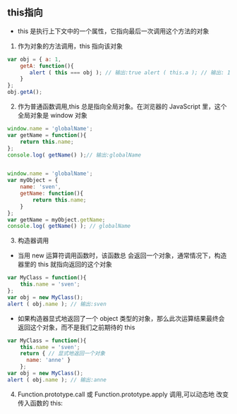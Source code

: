 ## this指向
- this 是执行上下文中的一个属性，它指向最后一次调用这个方法的对象 
1. 作为对象的方法调用，this 指向该对象
```js
var obj = { a: 1,
    getA: function(){
       alert ( this === obj ); // 输出:true alert ( this.a ); // 输出: 1
    } 
};
obj.getA();
```

2. 作为普通函数调用,this 总是指向全局对象。在浏览器的 JavaScript 里，这个全局对象是 window 对象
```js
window.name = 'globalName';
var getName = function(){ 
    return this.name;
};
console.log( getName() );// 输出:globalName


window.name = 'globalName';
var myObject = { 
    name: 'sven',
    getName: function(){ 
        return this.name;
    } 
};
var getName = myObject.getName; 
console.log( getName() ); // globalName
```

3. 构造器调用
- 当用 new 运算符调用函数时，该函数总 会返回一个对象，通常情况下，构造器里的 this 就指向返回的这个对象
```js
var MyClass = function(){ 
    this.name = 'sven';
};
var obj = new MyClass();
alert ( obj.name ); // 输出:sven
```
- 如果构造器显式地返回了一个 object 类型的对象，那么此次运算结果最终会返回这个对象，而不是我们之前期待的 this

```js
var MyClass = function(){
    this.name = 'sven';
    return { // 显式地返回一个对象
      name: 'anne' }
    };
var obj = new MyClass();
alert ( obj.name ); // 输出:anne
```

4. Function.prototype.call 或 Function.prototype.apply 调用,可以动态地 改变传入函数的 this: